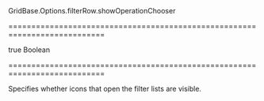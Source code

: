 <!--id-->GridBase.Options.filterRow.showOperationChooser<!--/id-->
===========================================================================
<!--default-->true<!--/default-->
<!--type-->Boolean<!--/type-->
===========================================================================

<!--shortDescription-->
Specifies whether icons that open the filter lists are visible.
<!--/shortDescription-->

<!--fullDescription-->

<!--/fullDescription-->